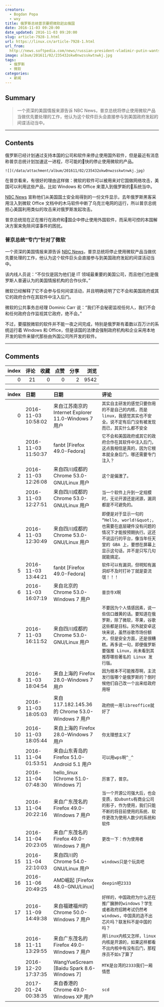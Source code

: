 ```yaml
---
creators:
  - Bogdan Popa
  - wxy
title: 俄罗斯总统普京要把微软赶出俄国
date: 2016-11-03 09:20:00
date_updated: 2016-11-03 09:20:00
slug: article-7928-1.html
url: https://linux.cn/article-7928-1.html
url_from: 
  http://news.softpedia.com/news/russian-president-vladimir-putin-wants-microsoft-out-of-the-country-509902.shtml
image: album/201611/02/235432okw0nwzsskwtnwkj.jpg
tags:
  - 俄罗斯
  - 微软
categories:
  - 新闻
---
```


## Summary

> 一个资深的美国情报来源告诉 NBC News，普京总统将停止使用微软产品当做优先要处理的工作，他认为这个软件巨头会直接参与到美国政府发起的间谍活动当中。

***

<!-- more -->

## Contents

俄罗斯已经计划通过支持本国的公司和软件来停止使用国外软件，但是最近有消息称普京总统计划加速这一进程，尽可能的快的停止使用微软的产品。

`![](/data/attachment/album/201611/02/235432okw0nwzsskwtnwkj.jpg)`

在普京看来，有很好的理由这样做：微软的软件可以被用来对它国做网络攻击，美国可以利用这些产品，比如 Windows 和 Office 来潜入到俄罗斯的系统当中。

[NBC News](http://www.nbcnews.com/nightly-news/video/exclusive-putin-targeting-microsoft-in-effort-to-nationalize-internet-798636099746?) 宣称他们从美国国土安全局得到的一份文件显示，去年俄罗斯黑客采用注入到微软 Office 文档中的木马软件中断了乌克兰电网的运行，所以普京总统担心美国利用类似的攻击来对俄罗斯发起攻击。

普京总统现在正在推行在政府和国企中停止使用外国软件，而采用可控的本国解决方案来免除间谍事件的困扰。

### 普京总统“专门”针对了微软

一个资深的美国情报来源告诉 [NBC News](http://www.nbcnews.com/nightly-news/video/exclusive-putin-targeting-microsoft-in-effort-to-nationalize-internet-798636099746?)，普京总统将停止使用微软产品当做优先要处理的工作，他认为这个软件巨头会直接参与到美国政府发起的间谍活动当中。

该内线人员说：“不仅仅是因为他们是 IT 领域最重要的美国公司，而且他们也是俄罗斯人普遍认为的美国情报机构的合作伙伴。”

微软已经解释了它不会参与任何间谍活动，并且明确说明了它不会和美国政府或其它的政府合作在其软件中注入后门。

微软的公共事务总经理 Dominic Carr 说：“我们不会秘密监视任何人，我们不会和任何政府合作监视其它政府，绝不会。”

不过，要摆脱微软的软件并不能一夜之间完成，特别是俄罗斯有着数以百万计的系统运行着 Windows 和 Office，但是该国的法律会强制政府机构和企业采用本地开发的软件来替代那些由外国公司所开发的软件。

***

## Comments


|   index |   评论 |   收藏 |   点赞 |   分享 |   浏览 |
|--------:|-------:|-------:|-------:|-------:|-------:|
|       0 |     21 |      0 |      0 |      2 |   9542 |

|   index | 日期                | 日期                                                 | 评论                                                                                                                                                                                                                                        |
|--------:|:--------------------|:-----------------------------------------------------|:--------------------------------------------------------------------------------------------------------------------------------------------------------------------------------------------------------------------------------------------|
|       0 | 2016-11-03 10:58:02 | 来自江苏南京的 Internet Explorer 11.0-Windows 7 用户 | `其实自主研发的感觉只要你用的不是自己的内核，而是linux，我感觉其实也不安全。说不定有后门没有被发现而已，其实什么都不安全`                                                                                                                   |
|       1 | 2016-11-03 11:50:37 | fanbt [Firefox 49.0-Fedora]                          | `它不会和美国政府或其它的政府合作在其软件中注入后门，这点我相信是真的，因为它根本就全身后门，哪还需要专门注入？`                                                                                                                            |
|       2 | 2016-11-03 12:26:08 | 来自四川成都的 Chrome 53.0-GNU/Linux 用户            | `这个是偏激了。`                                                                                                                                                                                                                            |
|       3 | 2016-11-03 12:27:51 | 来自四川成都的 Chrome 53.0-GNU/Linux 用户            | `当一个软件上升到一定规模时，无论开源还是闭源，漏洞都是不可避免的。`                                                                                                                                                                        |
|       4 | 2016-11-03 12:30:49 | 来自四川成都的 Chrome 53.0-GNU/Linux 用户            | `即便是对于显示一句的 “Hello, world!&quot;，也需要在底层硬件没有问题的情况下才能按预期执行。这还不说运行的平台，像当年任天堂的 GBA 上，要想在屏幕上显示这句话，并不是只写几句就能搞定。`                                                    |
|       5 | 2016-11-03 13:44:21 | fanbt [Firefox 49.0-Fedora]                          | `软件可以有漏洞，但明知有漏洞却不及时打补丁就是耍流氓！！！`                                                                                                                                                                                |
|       6 | 2016-11-03 16:07:19 | 来自北京的 Chrome 53.0-Windows 7 用户                | `普京牛X啊`                                                                                                                                                                                                                                 |
|       7 | 2016-11-03 16:11:52 | 来自四川成都的 Chrome 53.0-GNU/Linux 用户            | `不要因为个人情感因素，说一些信口雌黄的话。要知道在俄罗斯，除了微软，苹果，谷歌这些都是目标。另外就安卓这块来说，虽然谷歌市场份额大，但是安全方面，还是很糟糕。再多说一句，即便俄罗斯要强推 Linux，尚未看到其推荐哪些著名的 Linux 发行版。` |
|       8 | 2016-11-03 18:04:54 | 来自上海的 Firefox 28.0-Windows 7 用户               | `因为根本不可能推荐啊，主流发行版哪个是俄罗斯的？倒时候他们自己改一个出来给政府用呀`                                                                                                                                                        |
|       9 | 2016-11-03 18:05:03 | 来自117.182.145.36的 Chrome 53.0-Windows 7 用户      | `政府统一用libreoffice就好了`                                                                                                                                                                                                               |
|      10 | 2016-11-03 18:05:44 | 来自上海的 Firefox 28.0-Windows 7 用户               | `你太理想主义了`                                                                                                                                                                                                                            |
|      11 | 2016-11-04 01:53:51 | 来自山东青岛的 Firefox 51.0-Android 5.1 用户         | `可以用wps啊^_^`                                                                                                                                                                                                                            |
|      12 | 2016-11-04 07:48:30 | hello_linux [Chrome 51.0-Windows 7]                  | `厉害了，普京。`                                                                                                                                                                                                                            |
|      13 | 2016-11-04 20:22:16 | 来自广东茂名的 Firefox 49.0-Windows 7 用户           | `当一个开源公司强大后，也会变质，如ubuntu有商业公司的影子，作为使用，我们只能不断的将目前使用的系统、软件更改为使用人数少的系统和软件`                                                                                                      |
|      14 | 2016-11-04 20:23:05 | 来自广东茂名的 Firefox 49.0-Windows 7 用户           | `更改一下：作为使用者`                                                                                                                                                                                                                      |
|      15 | 2016-11-04 22:10:03 | 来自四川的 Chrome 54.0-GNU/Linux 用户                | `windows只是个玩具吧`                                                                                                                                                                                                                       |
|      16 | 2016-11-06 20:49:25 | AMD崛起 [Firefox 48.0-GNU/Linux]                     | `deepin吧2333`                                                                                                                                                                                                                              |
|      17 | 2016-11-09 14:49:38 | 来自福建福州的 Chrome 50.0-Windows 7 用户            | `好样的，中国政府为什么还在推广臃肿的windows？学生或者政府招聘考试仍然考windows，中国真的造不出芯片吗？联发科不是中国的吗？`                                                                                                                |
|      18 | 2016-11-11 13:29:55 | 来自广东茂名的 Firefox 49.0-Windows 7 用户           | `用linux内核又怎样，linux内核是开源的，如果这样都看不出内核中有没有后门，那程序员不如s了算了`                                                                                                                                               |
|      19 | 2016-12-20 17:37:35 | WangYueScream [Baidu Spark 8.6-Windows 7]            | `MTK是台湾的2333我们一厢情愿`                                                                                                                                                                                                               |
|      20 | 2017-01-24 00:38:35 | 来自香港的 Chrome 49.0-Windows XP 用户               | `scd`                                                                                                                                                                                                                                       |

